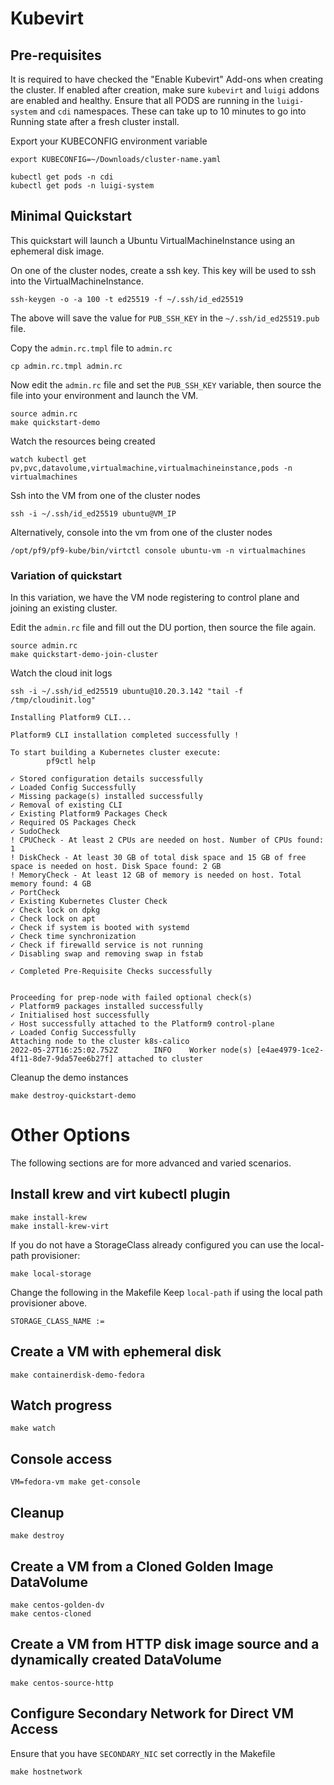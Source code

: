 # Kubevirt

## Pre-requisites

It is required to have checked the "Enable Kubevirt" Add-ons when creating the cluster.
If enabled after creation, make sure `kubevirt` and `luigi` addons are enabled and healthy.
Ensure that all PODS are running in the `luigi-system` and `cdi` namespaces. These can take
up to 10 minutes to go into Running state after a fresh cluster install.

Export your KUBECONFIG environment variable

```shell
export KUBECONFIG=~/Downloads/cluster-name.yaml
```

```shell
kubectl get pods -n cdi
kubectl get pods -n luigi-system
```

## Minimal Quickstart

This quickstart will launch a Ubuntu VirtualMachineInstance using an ephemeral disk image.

On one of the cluster nodes, create a ssh key. This key will be used to ssh into the VirtualMachineInstance.

```shell
ssh-keygen -o -a 100 -t ed25519 -f ~/.ssh/id_ed25519
```

The above will save the value for `PUB_SSH_KEY` in the `~/.ssh/id_ed25519.pub` file.

Copy the `admin.rc.tmpl` file to `admin.rc`

```shell
cp admin.rc.tmpl admin.rc
```

Now edit the `admin.rc` file and set the `PUB_SSH_KEY` variable, then source the file into your environment
and launch the VM.

```shell
source admin.rc
make quickstart-demo
```

Watch the resources being created

```shell
watch kubectl get pv,pvc,datavolume,virtualmachine,virtualmachineinstance,pods -n virtualmachines
```

Ssh into the VM from one of the cluster nodes

```shell
ssh -i ~/.ssh/id_ed25519 ubuntu@VM_IP
```

Alternatively, console into the vm from one of the cluster nodes

```shell
/opt/pf9/pf9-kube/bin/virtctl console ubuntu-vm -n virtualmachines
```

### Variation of quickstart

In this variation, we have the VM node registering to control plane and joining an existing cluster.

Edit the `admin.rc` file and fill out the DU portion, then source the file again.

```shell
source admin.rc
make quickstart-demo-join-cluster
```

Watch the cloud init logs

```shell
ssh -i ~/.ssh/id_ed25519 ubuntu@10.20.3.142 "tail -f /tmp/cloudinit.log"
```

```
Installing Platform9 CLI...

Platform9 CLI installation completed successfully !

To start building a Kubernetes cluster execute:
        pf9ctl help

✓ Stored configuration details successfully
✓ Loaded Config Successfully
✓ Missing package(s) installed successfully
✓ Removal of existing CLI
✓ Existing Platform9 Packages Check
✓ Required OS Packages Check
✓ SudoCheck
! CPUCheck - At least 2 CPUs are needed on host. Number of CPUs found: 1
! DiskCheck - At least 30 GB of total disk space and 15 GB of free space is needed on host. Disk Space found: 2 GB
! MemoryCheck - At least 12 GB of memory is needed on host. Total memory found: 4 GB
✓ PortCheck
✓ Existing Kubernetes Cluster Check
✓ Check lock on dpkg
✓ Check lock on apt
✓ Check if system is booted with systemd
✓ Check time synchronization
✓ Check if firewalld service is not running
✓ Disabling swap and removing swap in fstab

✓ Completed Pre-Requisite Checks successfully


Proceeding for prep-node with failed optional check(s)
✓ Platform9 packages installed successfully
✓ Initialised host successfully
✓ Host successfully attached to the Platform9 control-plane
✓ Loaded Config Successfully
Attaching node to the cluster k8s-calico
2022-05-27T16:25:02.752Z        INFO    Worker node(s) [e4ae4979-1ce2-4f11-8de7-9da57ee6b27f] attached to cluster
```

Cleanup the demo instances

```shell
make destroy-quickstart-demo
```

# Other Options

The following sections are for more advanced and varied scenarios.

## Install krew and virt kubectl plugin

```shell
make install-krew
make install-krew-virt
```

If you do not have a StorageClass already configured you can
use the local-path provisioner:

```
make local-storage
```

Change the following in the Makefile
Keep `local-path` if using the local path provisioner above.

```
STORAGE_CLASS_NAME :=
```

## Create a VM with ephemeral disk

```shell
make containerdisk-demo-fedora
```

## Watch progress

```shell
make watch
```

## Console access

```shell
VM=fedora-vm make get-console
```

## Cleanup

```
make destroy
```

## Create a VM from a Cloned Golden Image DataVolume

```
make centos-golden-dv
make centos-cloned
```

## Create a VM from HTTP disk image source and a dynamically created DataVolume

```
make centos-source-http
```

## Configure Secondary Network for Direct VM Access

Ensure that you have `SECONDARY_NIC` set correctly in the Makefile

```shell
make hostnetwork
```

